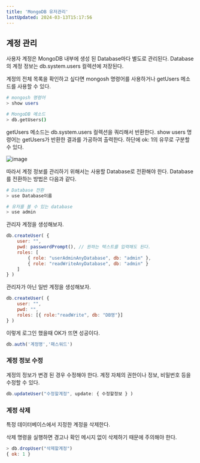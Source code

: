 ```yaml
---
title: 'MongoDB 유저관리'
lastUpdated: 2024-03-13T15:17:56
---
```

## 계정 관리
사용자 계정은 MongoDB 내부에 생성 된 Database마다 별도로 관리된다.
Database의 계정 정보는 db.system.users 컬렉션에 저장된다.
 
계정의 전체 목록을 확인하고 싶다면 mongosh 명령어를 사용하거나 getUsers 메소드를 사용할 수 있다.

```bash
# mongosh 명령어
> show users

# MongoDB 메소드
> db.getUsers()
```

getUsers 메소드는 db.system.users 컬렉션을 쿼리해서 반환한다.
show users 명령어는 getUsers가 반환한 결과를 가공하여 출력한다.
하단에 ok: 1의 유무로 구분할 수 있다.

![image](https://user-images.githubusercontent.com/81006587/226539680-c71e2ab0-c26c-4bc9-b50d-5151ccb91bdb.png)

따라서 계정 정보를 관리하기 위해서는 사용할 Database로 전환해야 한다.
Database를 전환하는 방법은 다음과 같다.

```bash
# Database 전환
> use Database이름

# 유저를 볼 수 있는 database
> use admin

```

관리자 계정을 생성해보자.

```js
db.createUser( {
    user: "",
    pwd: passwordPrompt(), // 원하는 텍스트를 입력해도 된다.
    roles: [
        { role: "userAdminAnyDatabase", db: "admin" },
        { role: "readWriteAnyDatabase", db: "admin" }
    ]
} )
```

관리자가 아닌 일반 계정을 생성해보자.

```js
db.createUser( {
    user: "",
    pwd: "",
    roles: [{ role:"readWrite", db: "DB명"}]
} )
```

이렇게 로그인 했을때 OK가 뜨면 성공이다.
```js
db.auth('계정명','패스워드')
```

### 계정 정보 수정

계정의 정보가 변경 된 경우 수정해야 한다. 계정 자체의 권한이나 정보, 비밀번호 등을 수정할 수 있다.

```js
db.updateUser("수정할계정", update: { 수정할정보 } )
```

### 계정 삭제

특정 데이터베이스에서 지정한 계정을 삭제한다.

삭제 명령을 실행하면 경고나 확인 메시지 없이 삭제하기 때문에 주의해야 한다.
 
```js
> db.dropUser("삭제할계정")
{ ok: 1 }
```
